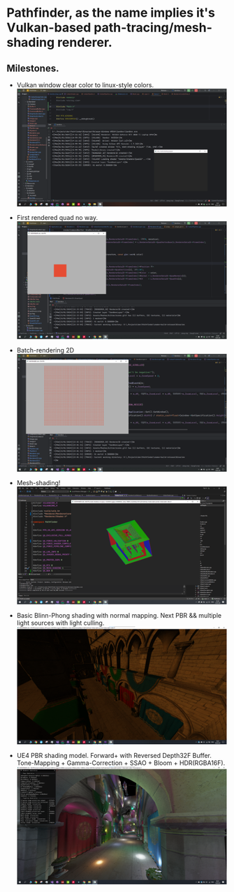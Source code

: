 # **Pathfinder, as the name implies it's Vulkan-based path-tracing/mesh-shading renderer.**

## Milestones.

* Vulkan window clear color to linux-style colors. 
![Alt text](/Resources/Images/1.png)

* First rendered quad no way.
![Alt text](/Resources/Images/2.png)

* Batch-rendering 2D
![Alt text](/Resources/Images/3.png)

* Mesh-shading!
![Alt text](/Resources/Images/4_1_sponza_ms.png)

* Basic Blinn-Phong shading with normal mapping. Next PBR && multiple light sources with light culling.
![Alt text](/Resources/Images/6.png)

* UE4 PBR shading model. Forward+ with Reversed Depth32F Buffer. Tone-Mapping + Gamma-Correction + SSAO + Bloom + HDR(RGBA16F).
![Alt text](/Resources/Images/7_2.png)